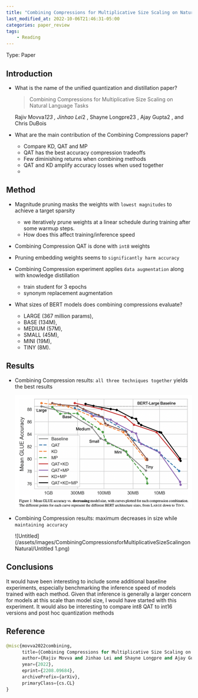 ```yaml
---
title: "Combining Compressions for Multiplicative Size Scaling on Natural"
last_modified_at: 2022-10-06T21:46:31-05:00
categories: paper_review
tags:
    - Reading
---
```

Type: Paper

## Introduction

- What is the name of the unified quantization and distillation paper?
    
    > Combining Compressions for Multiplicative Size Scaling on Natural
    Language Tasks
    > 
    
    Rajiv Movva*123
    , Jinhao Lei*2
    , Shayne Longpre23
    , Ajay Gupta2
    , and Chris DuBois
    
- What are the main contribution of the Combining Compressions paper?
    - Compare KD, QAT and MP
    - QAT has the best accuracy compression tradeoffs
    - Few diminishing returns when combining methods
    - QAT and KD amplify accuracy losses when used together
    - 

## Method

- Magnitude pruning masks the weights with `lowest magnitudes` to achieve a target sparsity
    - we iteratively prune weights at a
    linear schedule during training after some warmup
    steps.
    - How does this affect training/inference speed
- Combining Compression QAT is done with `int8` weights
- Pruning embedding weights seems to `significantly harm accuracy`
- Combining Compression experiment applies `data augmentation` along with knowledge distillation
    - train student for 3 epochs
    - synonym replacement augmentation

- What sizes of BERT models does combining compressions evaluate?
    - LARGE (367 million
    params),
    - BASE (134M),
    - MEDIUM (57M),
    - SMALL
    (45M),
    - MINI (19M),
    - TINY (8M).

## Results

- Combining Compression results: `all three techniques together` yields the best results
    
    ![Untitled](/assets/images/CombiningCompressionsforMultiplicativeSizeScalingonNatural/Untitled.png)
    
- Combining Compression results: maximum decreases in size while `maintaining accuracy`
    
    ![Untitled](/assets/images/CombiningCompressionsforMultiplicativeSizeScalingonNatural/Untitled 1.png)
    

## Conclusions

It would have been interesting to include some additional baseline experiments, especially benchmarking the inference speed of models trained with each method. Given that inference is generally a larger concern for models at this scale than model size, I would have started with this experiment. It would also be interesting to compare int8 QAT to int16 versions and post hoc quantization methods

## Reference

```python
@misc{movva2022combining,
      title={Combining Compressions for Multiplicative Size Scaling on Natural Language Tasks}, 
      author={Rajiv Movva and Jinhao Lei and Shayne Longpre and Ajay Gupta and Chris DuBois},
      year={2022},
      eprint={2208.09684},
      archivePrefix={arXiv},
      primaryClass={cs.CL}
}
```